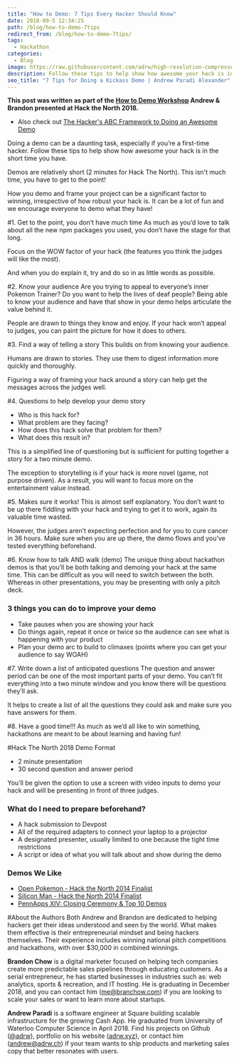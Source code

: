 ```yaml
---
title: "How to Demo: 7 Tips Every Hacker Should Know"
date: 2018-09-5 12:34:25
path: /blog/how-to-demo-7tips
redirect_from: /blog/how-to-demo-7tips/
tags:
  - Hackathon
categories:
  - Blog
image: https://raw.githubusercontent.com/adrw/high-resolution-compressed-images/master/img/00012c.png
description: Follow these tips to help show how awesome your hack is in the short demo time you have.
seo_title: "7 Tips for Doing a Kickass Demo | Andrew Paradi Alexander"
---
```


**This post was written as part of the [How to Demo Workshop](https://github.com/hackthenorth/hackthenorth2018-workshops/blob/master/HowToDemo.md) Andrew & Brandon presented at Hack the North 2018.**

- Also check out [The Hacker's ABC Framework to Doing an Awesome Demo](/blog/how-to-demo-abc-framework)

Doing a demo can be a daunting task, especially if you’re a first-time hacker. Follow these tips to help show how awesome your hack is in the short time you have.

Demos are relatively short (2 minutes for Hack The North). This isn't much time, you have to get to the point!

How you demo and frame your project can be a significant factor to winning, irrespective of how robust your hack is. It can be a lot of fun and we encourage everyone to demo what they have!

#1. Get to the point, you don’t have much time
As much as you’d love to talk about all the new npm packages you used, you don’t have the stage for that long.

Focus on the WOW factor of your hack (the features you think the judges will like the most).

And when you do explain it, try and do so in as little words as possible.

#2. Know your audience
Are you trying to appeal to everyone’s inner Pokemon Trainer? Do you want to help the lives of deaf people? Being able to know your audience and have that show in your demo helps articulate the value behind it.

People are drawn to things they know and enjoy. If your hack won’t appeal to judges, you can paint the picture for how it does to others.

#3. Find a way of telling a story
This builds on from knowing your audience.

Humans are drawn to stories. They use them to digest information more quickly and thoroughly.

Figuring a way of framing your hack around a story can help get the messages across the judges well.

#4. Questions to help develop your demo story

- Who is this hack for?
- What problem are they facing?
- How does this hack solve that problem for them?
- What does this result in?

This is a simplified line of questioning but is sufficient for putting together a story for a two minute demo.

The exception to storytelling is if your hack is more novel (game, not purpose driven). As a result, you will want to focus more on the entertainment value instead.

#5. Makes sure it works!
This is almost self explanatory. You don’t want to be up there fiddling with your hack and trying to get it to work, again its valuable time wasted.

However, the judges aren’t expecting perfection and for you to cure cancer in 36 hours. Make sure when you are up there, the demo flows and you’ve tested everything beforehand.

#6. Know how to talk AND walk (demo)
The unique thing about hackathon demos is that you’ll be both talking and demoing your hack at the same time. This can be difficult as you will need to switch between the both. Whereas in other presentations, you may be presenting with only a pitch deck.

### 3 things you can do to improve your demo

- Take pauses when you are showing your hack
- Do things again, repeat it once or twice so the audience can see what is happening with your product
- Plan your demo arc to build to climaxes (points where you can get your audience to say WOAH)

#7. Write down a list of anticipated questions
The question and answer period can be one of the most important parts of your demo. You can’t fit everything into a two minute window and you know there will be questions they’ll ask.

It helps to create a list of all the questions they could ask and make sure you have answers for them.

#8. Have a good time!!!
As much as we’d all like to win something, hackathons are meant to be about learning and having fun!

#Hack The North 2018 Demo Format

- 2 minute presentation
- 30 second question and answer period

You’ll be given the option to use a screen with video inputs to demo your hack and will be presenting in front of three judges.

### What do I need to prepare beforehand?

- A hack submission to Devpost
- All of the required adapters to connect your laptop to a projector
- A designated presenter, usually limited to one because the tight time restrictions
- A script or idea of what you will talk about and show during the demo

### Demos We Like

- [Open Pokemon - Hack the North 2014 Finalist](https://www.youtube.com/watch?v=p7qKFYH3HLg)
- [Silicon Man - Hack the North 2014 Finalist](https://www.youtube.com/watch?v=w_oo4T7tBz8)
- [PennApps XIV: Closing Ceremony & Top 10 Demos](https://www.youtube.com/watch?v=bM09X75omIQ)

#About the Authors
Both Andrew and Brandon are dedicated to helping hackers get their ideas understood and seen by the world. What makes them effective is their entrepreneurial mindset and being hackers themselves. Their experience includes winning national pitch competitions and hackathons, with over \$30,000 in combined winnings.

**Brandon Chow** is a digital marketer focused on helping tech companies create more predictable sales pipelines through educating customers. As a serial entrepreneur, he has started businesses in industries such as: web analytics, sports & recreation, and IT hosting. He is graduating in December 2018, and you can contact him ([me@branchow.com](mailto:me@branchow.com)) if you are looking to scale your sales or want to learn more about startups.

**Andrew Paradi** is a software engineer at Square building scalable infrastructure for the growing Cash App. He graduated from University of Waterloo Computer Science in April 2018. Find his projects on Github ([@adrw](https://github.com/adrw)), portfolio on his website ([adrw.xyz](https://www.adrw.xyz)), or contact him ([andrew@adrw.ch](mailto:andrew@adrw.ch)) if your team wants to ship products and marketing sales copy that better resonates with users.
